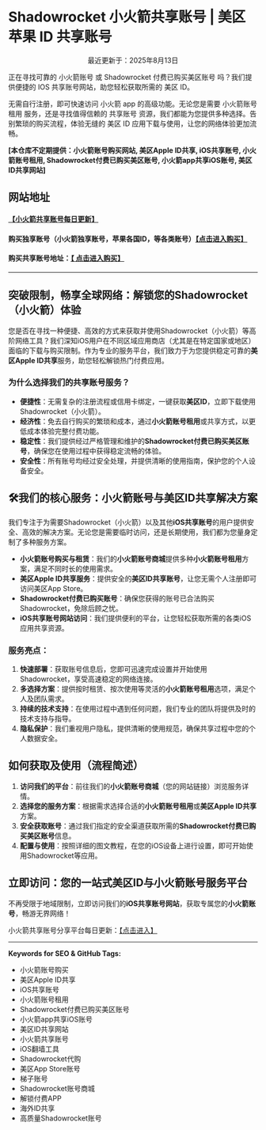 # Shadowrocket 小火箭共享账号 | 美区苹果 ID 共享账号

<p align="center">最近更新于：2025年8月13日</p>

正在寻找可靠的 小火箭账号 或 Shadowrocket 付费已购买美区账号 吗？我们提供便捷的 IOS 共享账号网站，助您轻松获取所需的 美区 ID。

无需自行注册，即可快速访问 小火箭 app 的高级功能。无论您是需要 小火箭账号租用 服务，还是寻找值得信赖的 共享账号 资源，我们都能为您提供多种选择。告别繁琐的购买流程，体验无缝的 美区 ID 应用下载与使用，让您的网络体验更加流畅。

**[本仓库不定期提供：小火箭账号购买网站, 美区Apple ID共享, iOS共享账号, 小火箭账号租用, Shadowrocket付费已购买美区账号, 小火箭app共享iOS账号, 美区ID共享网站]**


## 网站地址

#### [【小火箭共享账号每日更新】](https://docs.applexp.com/free-accounts/Shadowrocket)

#### 购买独享账号（小火箭独享账号，苹果各国ID，等各类账号）[【点击进入购买】](https://juzixp.com/)

#### 购买共享账号地址：[【 点击进入购买】](https://juzixp.com/buy/21)
---

## 突破限制，畅享全球网络：解锁您的Shadowrocket（小火箭）体验

您是否在寻找一种便捷、高效的方式来获取并使用Shadowrocket（小火箭）等高阶网络工具？我们深知iOS用户在不同区域应用商店（尤其是在特定国家或地区）面临的下载与购买限制。作为专业的服务平台，我们致力于为您提供稳定可靠的**美区Apple ID共享**服务，助您轻松解锁热门付费应用。

### 为什么选择我们的共享账号服务？

*   **便捷性**：无需复杂的注册流程或信用卡绑定，一键获取**美区ID**，立即下载使用Shadowrocket（小火箭）。
*   **经济性**：免去自行购买的繁琐和成本，通过**小火箭账号租用**或共享方式，以更低成本体验完整付费功能。
*   **稳定性**：我们提供经过严格管理和维护的**Shadowrocket付费已购买美区账号**，确保您在使用过程中获得稳定流畅的体验。
*   **安全性**：所有账号均经过安全处理，并提供清晰的使用指南，保护您的个人设备安全。

## 🛠我们的核心服务：小火箭账号与美区ID共享解决方案

我们专注于为需要Shadowrocket（小火箭）以及其他**iOS共享账号**的用户提供安全、高效的解决方案。无论您是需要临时访问，还是长期使用，我们都为您量身定制了多种服务方案。

*   **小火箭账号购买与租赁**：我们的**小火箭账号商城**提供多种**小火箭账号租用**方案，满足不同时长的使用需求。
*   **美区Apple ID共享服务**：提供安全的**美区ID共享账号**，让您无需个人注册即可访问美区App Store。
*   **Shadowrocket付费已购买账号**：确保您获得的账号已合法购买Shadowrocket，免除后顾之忧。
*   **iOS共享账号网站访问**：我们提供便利的平台，让您轻松获取所需的各类iOS应用共享资源。

### 服务亮点：

1.  **快速部署**：获取账号信息后，您即可迅速完成设置并开始使用Shadowrocket，享受高速稳定的网络连接。
2.  **多选择方案**：提供按时租赁、按次使用等灵活的**小火箭账号租用**选项，满足个人及团队需求。
3.  **持续的技术支持**：在使用过程中遇到任何问题，我们专业的团队将提供及时的技术支持与指导。
4.  **隐私保护**：我们重视用户隐私，提供清晰的使用规范，确保共享过程中您的个人数据安全。

## 如何获取及使用（流程简述）

1.  **访问我们的平台**：前往我们的**小火箭账号商城**（您的网站链接）浏览服务详情。
2.  **选择您的服务方案**：根据需求选择合适的**小火箭账号租用**或**美区Apple ID共享**方案。
3.  **安全获取账号**：通过我们指定的安全渠道获取所需的**Shadowrocket付费已购买美区账号**信息。
4.  **配置与使用**：按照详细的图文教程，在您的iOS设备上进行设置，即可开始使用Shadowrocket等应用。

## 立即访问：您的一站式美区ID与小火箭账号服务平台

不再受限于地域限制，立即访问我们的**iOS共享账号网站**，获取专属您的**小火箭账号**，畅游无界网络！

小火箭共享账号分享平台每日更新：[【点击进入】](https://docs.applexp.com/free-accounts/Shadowrocket)

---
**Keywords for SEO & GitHub Tags:**
*   小火箭账号购买
*   美区Apple ID共享
*   iOS共享账号
*   小火箭账号租用
*   Shadowrocket付费已购买美区账号
*   小火箭app共享iOS账号
*   美区ID共享网站
*   小火箭共享账号
*   iOS翻墙工具
*   Shadowrocket代购
*   美区App Store账号
*   梯子账号
*   Shadowrocket账号商城
*   解锁付费APP
*   海外ID共享
*   高质量Shadowrocket账号
